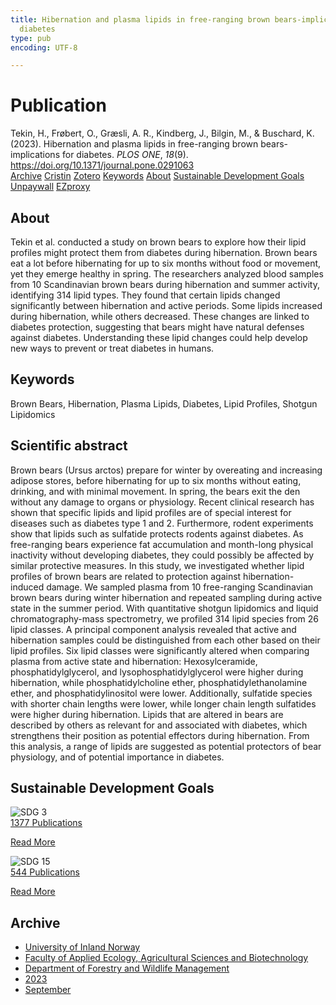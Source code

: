 ```yaml
---
title: Hibernation and plasma lipids in free-ranging brown bears-implications for
  diabetes
type: pub
encoding: UTF-8

---
```

<h1>Publication</h1>
<article id="csl-bib-container-9WVDDYZ5" class="csl-bib-container">
  <div class="csl-bib-body"> <div class="csl-entry">Tekin, H., Frøbert, O., Græsli, A. R., Kindberg, J., Bilgin, M., &#38; Buschard, K. (2023). Hibernation and plasma lipids in free-ranging brown bears-implications for diabetes. <i>PLOS ONE</i>, <i>18</i>(9). <a href="https://doi.org/10.1371/journal.pone.0291063">https://doi.org/10.1371/journal.pone.0291063</a></div> </div>
  <div class="csl-bib-buttons">
    <a href="#taxonomy-article-9WVDDYZ5" alt="archive" class="csl-bib-button">Archive</a>
    <a href="https://app.cristin.no/results/show.jsf?id=2175481" alt="Cristin" class="csl-bib-button">Cristin</a>
    <a href="http://zotero.org/groups/5881554/items/9WVDDYZ5" alt="Zotero" class="csl-bib-button">Zotero</a>
    <a href="#keywords-article-9WVDDYZ5" alt="keywords" class="csl-bib-button">Keywords</a>
    <a href="#about-article-9WVDDYZ5" alt="about_pub" class="csl-bib-button">About</a>
    <a href="#sdg-article-9WVDDYZ5" alt="sdg" class="csl-bib-button">Sustainable Development Goals</a>
    <a href="https://journals.plos.org/plosone/article/file?id=10.1371/journal.pone.0291063&amp;type=printable" alt="Unpaywall" class="csl-bib-button">Unpaywall</a>
    <a href="https://journals.plos.org/plosone/article/file?id=10.1371/journal.pone.0291063&amp;type=printable" alt="EZproxy" class="csl-bib-button">EZproxy</a>
  </div>
  <div id="csl-bib-meta-container-9WVDDYZ5"></div>
</article>
<div id="csl-bib-meta-9WVDDYZ5" class="csl-bib-meta">
  <article id="about-article-9WVDDYZ5" class="about_pub-article">
    <h1>About</h1>
    Tekin et al. conducted a study on brown bears to explore how their lipid profiles might protect them from diabetes during hibernation. Brown bears eat a lot before hibernating for up to six months without food or movement, yet they emerge healthy in spring. The researchers analyzed blood samples from 10 Scandinavian brown bears during hibernation and summer activity, identifying 314 lipid types. They found that certain lipids changed significantly between hibernation and active periods. Some lipids increased during hibernation, while others decreased. These changes are linked to diabetes protection, suggesting that bears might have natural defenses against diabetes. Understanding these lipid changes could help develop new ways to prevent or treat diabetes in humans.
  </article>
  <article id="keywords-article-9WVDDYZ5" class="keywords-article">
    <h1>Keywords</h1>
    Brown Bears, Hibernation, Plasma Lipids, Diabetes, Lipid Profiles, Shotgun Lipidomics
  </article>
  <article id="abstract-article-9WVDDYZ5" class="abstract-article">
    <h1>Scientific abstract</h1>
    Brown bears (Ursus arctos) prepare for winter by overeating and increasing adipose stores, 
before hibernating for up to six months without eating, drinking, and with minimal movement. 
In spring, the bears exit the den without any damage to organs or physiology. Recent clinical 
research has shown that specific lipids and lipid profiles are of special interest for diseases 
such as diabetes type 1 and 2. Furthermore, rodent experiments show that lipids such as 
sulfatide protects rodents against diabetes. As free-ranging bears experience fat accumulation and month-long physical inactivity without developing diabetes, they could possibly be 
affected by similar protective measures. In this study, we investigated whether lipid profiles 
of brown bears are related to protection against hibernation-induced damage. We sampled 
plasma from 10 free-ranging Scandinavian brown bears during winter hibernation and 
repeated sampling during active state in the summer period. With quantitative shotgun lipidomics and liquid chromatography-mass spectrometry, we profiled 314 lipid species from 
26 lipid classes. A principal component analysis revealed that active and hibernation samples could be distinguished from each other based on their lipid profiles. Six lipid classes 
were significantly altered when comparing plasma from active state and hibernation: Hexosylceramide, phosphatidylglycerol, and lysophosphatidylglycerol were higher during hibernation, while phosphatidylcholine ether, phosphatidylethanolamine ether, and 
phosphatidylinositol were lower. Additionally, sulfatide species with shorter chain lengths 
were lower, while longer chain length sulfatides were higher during hibernation. Lipids that 
are altered in bears are described by others as relevant for and associated with diabetes, 
which strengthens their position as potential effectors during hibernation. From this analysis, 
a range of lipids are suggested as potential protectors of bear physiology, and of potential 
importance in diabetes.
  </article>
  <article id="sdg-article-9WVDDYZ5" class="sdg-article">
    <h1>Sustainable Development Goals</h1>
    <div class="sdg-container"><div id="sdg3" class="sdg">
        <img src="{{< params subfolder >}}images/sdg/sdg03_en.png" class="image" alt="SDG 3">
        <div class="sdg-overlay">
          <a href="{{< params subfolder >}}en/archive/?sdg=3#archive" class="sdg-publication-count"><span>1377</span> Publications</a>
          <p><a href="https://sdgs.un.org/goals/goal3" class="sdg-read-more">Read More</a></p>
        </div>
      </div> <div id="sdg15" class="sdg">
        <img src="{{< params subfolder >}}images/sdg/sdg15_en.png" class="image" alt="SDG 15">
        <div class="sdg-overlay">
          <a href="{{< params subfolder >}}en/archive/?sdg=15#archive" class="sdg-publication-count"><span>544</span> Publications</a>
          <p><a href="https://sdgs.un.org/goals/goal15" class="sdg-read-more">Read More</a></p>
        </div>
      </div></div>
  </article>
  <article id="taxonomy-article-9WVDDYZ5" class="taxonomy-article">
    <h1>Archive</h1>
    <ul>
      <li><a href="{{< params subfolder >}}en/archive/?key=3DCRN523">University of Inland Norway</a></li>
      <li><a href="{{< params subfolder >}}en/archive/?key=T77LXH6D">Faculty of Applied Ecology, Agricultural Sciences and Biotechnology</a></li>
      <li><a href="{{< params subfolder >}}en/archive/?key=7TRARPE3">Department of Forestry and Wildlife Management</a></li>
      <li><a href="{{< params subfolder >}}en/archive/?key=WXLLSUEU">2023</a></li>
      <li><a href="{{< params subfolder >}}en/archive/?key=AGMKHRCB">September</a></li>
    </ul>
  </article>
</div>
